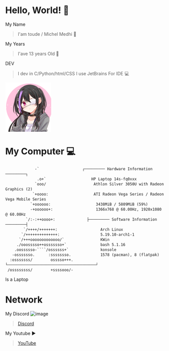 # Hello, World! 👋

My Name
>I'am toude / Michel Medhi  👦                  

My Years
>I'ave 13 years Old 🎂

DEV
>I dev in C/Python/html/CSS I use JetBrains For IDE 💻

![image](https://github.com/toude-Archs/Profile/blob/main/jjh.png?raw=true)

# My Computer 💻

                 -`                   ┌───────── Hardware Information ─────────┐ 
                  .o+`​                   ​ HP Laptop 14s-fq0xxx 
                 `ooo/​                   ​  Athlon Silver 3050U with Radeon Graphics (2) 
                `+oooo:​                  ​  ATI Radeon Vega Series / Radeon Vega Mobile Series 
               `+oooooo:​                 ​   3438MiB / 5809MiB (59%) 
               -+oooooo+:​                ​   1366x768 @ 60.00Hz, 1920x1080 @ 60.00Hz 
             `/:-:++oooo+:              ├───────── Software Information ─────────┤ 
            `/++++/+++++++:​              ​     Arch Linux 
           `/++++++++++++++:​             ​     5.19.10-arch1-1 
          `/+++ooooooooooooo/`​           ​     KWin 
         ./ooosssso++osssssso+`​          ​     bash 5.1.16 
        .oossssso-````/ossssss+`​         ​     konsole 
       -osssssso.      :ssssssso.​        ​     1578 (pacman), 8 (flatpak) 
      :osssssss/        osssso+++.      └───────────────────────────────────────┘ 
     /ossssssss/        +ssssooo/-            

 Is a Laptop

 
 # Network
 
 My Discord ![image](https://img.icons8.com/officexs/2x/discord.png)
 >[Discord](https://discord.gg/z5gg4J4J33)
 
 My Youtube ▶️
 >[YouTube](https://www.youtube.com/channel/UC1aCxBgaouzoEV3PVpOsxSw)
